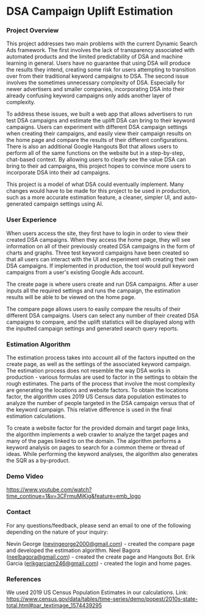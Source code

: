 # DSA Campaign Uplift Estimation

### Project Overview
This project addresses two main problems with the current Dynamic Search Ads framework. The first involves the lack of transparency associated with automated products and the limited predictability of DSA and machine learning in general. Users have no guarantee that using DSA will produce the results they intend, creating some risk for users attempting to transition over from their traditional keyword campaigns to DSA. The second issue involves the sometimes unnecessary complexity of DSA. Especially for newer advertisers and smaller companies, incorporating DSA into their already confusing keyword campaigns only adds another layer of complexity.

To address these issues, we built a web app that allows advertisers to run test DSA campaigns and estimate the uplift DSA can bring to their keyword campaigns. Users can experiment with different DSA campaign settings when creating their campaigns, and easily view their campaign results on the home page and compare the results of their different configurations. There is also an additional Google Hangouts Bot that allows users to perform all of the same functions on the website but in a step-by-step, chat-based context. By allowing users to clearly see the value DSA can bring to their ad campaigns, this project hopes to convince more users to incorporate DSA into their ad campaigns.

This project is a model of what DSA could eventually implement. Many changes would have to be made for this project to be used in production, such as a more accurate estimation feature, a cleaner, simpler UI, and auto-generated campaign settings using AI.

### User Experience
When users access the site, they first have to login in order to view their created DSA campaigns. When they access the home page, they will see information on all of their previously created DSA campaigns in the form of charts and graphs. Three test keyword campaigns have been created so that all users can interact with the UI and experiment with creating their own DSA campaigns. If implemented in production, the tool would pull keyword campaigns from a user's existing Google Ads account.

The create page is where users create and run DSA campaigns. After a user inputs all the required settings and runs the campaign, the estimation results will be able to be viewed on the home page.

The compare page allows users to easily compare the results of their different DSA campaigns. Users can select any number of their created DSA campaigns to compare, and the uplift statistics will be displayed along with the inputted campaign settings and generated search query reports.

### Estimation Algorithm
The estimation process takes into account all of the factors inputted on the create page, as well as the settings of the associated keyword campaign. The estimation process does not resemble the way DSA works in production - various formulas are used to factor in the settings to obtain the rough estimates. The parts of the process that involve the most complexity are generating the locations and website factors. To obtain the locations factor, the algorithm uses 2019 US Census data population estimates to analyze the number of people targeted in the DSA campaign versus that of the keyword campaign. This relative difference is used in the final estimation calculations.

To create a website factor for the provided domain and target page links, the algorithm implements a web crawler to analyze the target pages and many of the pages linked to on the domain. The algorithm performs a keyword analysis on pages to search for a common theme or thread of ideas. While performing the keyword analyses, the algorithm also generates the SQR as a by-product.

### Demo Video
https://www.youtube.com/watch?time_continue=1&v=3CFrmuMjKig&feature=emb_logo

### Contact
For any questions/feedback, please send an email to one of the following depending on the nature of your inquiry:

Nevin George (nevingeorge2000@gmail.com) - created the compare page and developed the estimation algorithm.
Neel Bagora (neelbagora@gmail.com) - created the create page and Hangouts Bot.
Erik Garcia (erikgarciam246@gmail.com) - created the login and home pages.

### References
We used 2019 US Census Population Estimates in our calculations.
Link: https://www.census.gov/data/tables/time-series/demo/popest/2010s-state-total.html#par_textimage_1574439295
